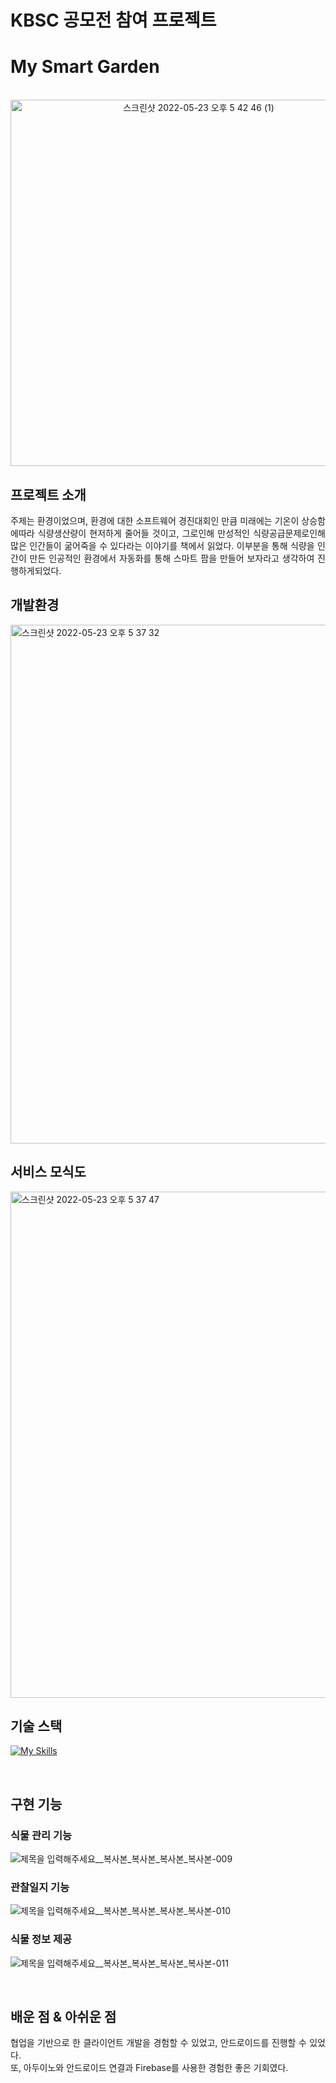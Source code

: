 # KBSC 공모전 참여 프로젝트

# My Smart Garden

<p align="center">
  <br>
  <img width="586" alt="스크린샷 2022-05-23 오후 5 42 46 (1)" src="https://user-images.githubusercontent.com/79272103/189650148-138eca60-30a7-4528-8fcd-e2df08f59eae.png">
  <br>
</p>

## 프로젝트 소개

<p align="justify">
주제는 환경이었으며, 환경에 대한 소프트웨어 경진대회인 만큼 미래에는 기온이 상승함에따라 식량생산량이 현저하게 줄어들 것이고, 그로인해 만성적인 식량공급문제로인해 많은 인간들이 굶어죽을 수 있다라는 이야기를 책에서 읽었다. 이부분을 통해 식량을 인간이 만든 인공적인 환경에서 자동화를 통해 스마트 팜을 만들어 보자라고 생각하여 진행하게되었다.
</p>

## 개발환경
<img width="830" alt="스크린샷 2022-05-23 오후 5 37 32" src="https://user-images.githubusercontent.com/79272103/189650362-936cb855-a52d-430c-b4e1-7c64788bdcd2.png">

## 서비스 모식도
<img width="810" alt="스크린샷 2022-05-23 오후 5 37 47" src="https://user-images.githubusercontent.com/79272103/189650440-6d8d3903-aacd-427f-9641-b08e672a0f29.png">


## 기술 스택

[![My Skills](https://skillicons.dev/icons?i=java,androidstudio,firebase)](https://skillicons.dev)

<br>

## 구현 기능

### 식물 관리 기능
![제목을 입력해주세요__복사본_복사본_복사본_복사본-009](https://user-images.githubusercontent.com/79272103/189652101-6c9d4b8e-1ab1-4508-b714-0d3646b801a4.png)

### 관찰일지 기능
![제목을 입력해주세요__복사본_복사본_복사본_복사본-010](https://user-images.githubusercontent.com/79272103/189652170-e23310e2-bdbd-4417-8343-0b774c5d1a55.png)

### 식물 정보 제공
![제목을 입력해주세요__복사본_복사본_복사본_복사본-011](https://user-images.githubusercontent.com/79272103/189652217-1f0d547c-3589-48c8-938f-efe46fa8130e.png)

<br>

## 배운 점 & 아쉬운 점

<p align="justify">
협업을 기반으로 한 클라이언트 개발을 경험할 수 있었고, 안드로이드를 진행할 수 있었다.<br/>
또, 아두이노와 안드로이드 연결과 Firebase를 사용한 경험한 좋은 기회였다.
</p>

<br>


